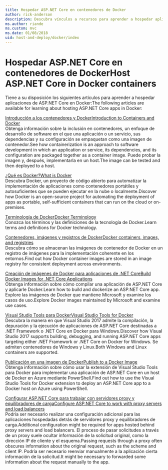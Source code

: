 ```yaml
---
title: Hospedar ASP.NET Core en contenedores de Docker
author: rick-anderson
description: Descubra vínculos a recursos para aprender a hospedar aplicaciones de ASP.NET Core en contenedores de Docker.
ms.author: riande
ms.custom: mvc
ms.date: 01/08/2018
uid: host-and-deploy/docker/index
---
```

# <a name="host-aspnet-core-in-docker-containers"></a><span data-ttu-id="8abe7-103">Hospedar ASP.NET Core en contenedores de Docker</span><span class="sxs-lookup"><span data-stu-id="8abe7-103">Host ASP.NET Core in Docker containers</span></span>

<span data-ttu-id="8abe7-104">Tiene a su disposición los siguientes artículos para aprender a hospedar aplicaciones de ASP.NET Core en Docker:</span><span class="sxs-lookup"><span data-stu-id="8abe7-104">The following articles are available for learning about hosting ASP.NET Core apps in Docker:</span></span>

[<span data-ttu-id="8abe7-105">Introducción a los contenedores y Docker</span><span class="sxs-lookup"><span data-stu-id="8abe7-105">Introduction to Containers and Docker</span></span>](/dotnet/standard/microservices-architecture/container-docker-introduction/index)  
<span data-ttu-id="8abe7-106">Obtenga información sobre la inclusión en contenedores, un enfoque de desarrollo de software en el que una aplicación o un servicio, sus dependencias y su configuración se empaquetan como una imagen de contenedor.</span><span class="sxs-lookup"><span data-stu-id="8abe7-106">See how containerization is an approach to software development in which an application or service, its dependencies, and its configuration are packaged together as a container image.</span></span> <span data-ttu-id="8abe7-107">Puede probar la imagen y, después, implementarla en un host.</span><span class="sxs-lookup"><span data-stu-id="8abe7-107">The image can be tested and then deployed to a host.</span></span>

[<span data-ttu-id="8abe7-108">¿Qué es Docker?</span><span class="sxs-lookup"><span data-stu-id="8abe7-108">What is Docker</span></span>](/dotnet/standard/microservices-architecture/container-docker-introduction/docker-defined)  
<span data-ttu-id="8abe7-109">Descubra Docker, un proyecto de código abierto para automatizar la implementación de aplicaciones como contenedores portátiles y autosuficientes que se pueden ejecutar en la nube o localmente.</span><span class="sxs-lookup"><span data-stu-id="8abe7-109">Discover how Docker is an open-source project for automating the deployment of apps as portable, self-sufficient containers that can run on the cloud or on-premises.</span></span>

[<span data-ttu-id="8abe7-110">Terminología de Docker</span><span class="sxs-lookup"><span data-stu-id="8abe7-110">Docker Terminology</span></span>](/dotnet/standard/microservices-architecture/container-docker-introduction/docker-terminology)  
<span data-ttu-id="8abe7-111">Conozca los términos y las definiciones de la tecnología de Docker.</span><span class="sxs-lookup"><span data-stu-id="8abe7-111">Learn terms and definitions for Docker technology.</span></span>

[<span data-ttu-id="8abe7-112">Contenedores, imágenes y registros de Docker</span><span class="sxs-lookup"><span data-stu-id="8abe7-112">Docker containers, images, and registries</span></span>](/dotnet/standard/microservices-architecture/container-docker-introduction/docker-containers-images-registries)  
<span data-ttu-id="8abe7-113">Descubra cómo se almacenan las imágenes de contenedor de Docker en un registro de imágenes para la implementación coherente en los entornos.</span><span class="sxs-lookup"><span data-stu-id="8abe7-113">Find out how Docker container images are stored in an image registry for consistent deployment across environments.</span></span>

[<span data-ttu-id="8abe7-114">Creación de imágenes de Docker para aplicaciones de .NET Core</span><span class="sxs-lookup"><span data-stu-id="8abe7-114">Build Docker Images for .NET Core Applications</span></span>](/dotnet/articles/core/docker/building-net-docker-images)  
<span data-ttu-id="8abe7-115">Obtenga información sobre cómo compilar una aplicación de ASP.NET Core y aplicarle Docker.</span><span class="sxs-lookup"><span data-stu-id="8abe7-115">Learn how to build and dockerize an ASP.NET Core app.</span></span> <span data-ttu-id="8abe7-116">Explore las imágenes de Docker que mantiene Microsoft y examine los casos de uso.</span><span class="sxs-lookup"><span data-stu-id="8abe7-116">Explore Docker images maintained by Microsoft and examine use cases.</span></span>

[<span data-ttu-id="8abe7-117">Visual Studio Tools para Docker</span><span class="sxs-lookup"><span data-stu-id="8abe7-117">Visual Studio Tools for Docker</span></span>](xref:host-and-deploy/docker/visual-studio-tools-for-docker)  
<span data-ttu-id="8abe7-118">Descubra la manera en que Visual Studio 2017 admite la compilación, la depuración y la ejecución de aplicaciones de ASP.NET Core destinadas a .NET Framework o .NET Core en Docker para Windows.</span><span class="sxs-lookup"><span data-stu-id="8abe7-118">Discover how Visual Studio 2017 supports building, debugging, and running ASP.NET Core apps targeting either .NET Framework or .NET Core on Docker for Windows.</span></span> <span data-ttu-id="8abe7-119">Se admiten contenedores de Windows y Linux.</span><span class="sxs-lookup"><span data-stu-id="8abe7-119">Both Windows and Linux containers are supported.</span></span>

[<span data-ttu-id="8abe7-120">Publicación en una imagen de Docker</span><span class="sxs-lookup"><span data-stu-id="8abe7-120">Publish to a Docker Image</span></span>](/azure/vs-azure-tools-docker-hosting-web-apps-in-docker)  
<span data-ttu-id="8abe7-121">Obtenga información sobre cómo usar la extensión de Visual Studio Tools para Docker para implementar una aplicación de ASP.NET Core en un host de Docker en Azure mediante PowerShell.</span><span class="sxs-lookup"><span data-stu-id="8abe7-121">Find out how to use the Visual Studio Tools for Docker extension to deploy an ASP.NET Core app to a Docker host on Azure using PowerShell.</span></span>

[<span data-ttu-id="8abe7-122">Configurar ASP.NET Core para trabajar con servidores proxy y equilibradores de carga</span><span class="sxs-lookup"><span data-stu-id="8abe7-122">Configure ASP.NET Core to work with proxy servers and load balancers</span></span>](xref:host-and-deploy/proxy-load-balancer)  
<span data-ttu-id="8abe7-123">Podría ser necesario realizar una configuración adicional para las aplicaciones hospedadas detrás de servidores proxy y equilibradores de carga.</span><span class="sxs-lookup"><span data-stu-id="8abe7-123">Additional configuration might be required for apps hosted behind proxy servers and load balancers.</span></span> <span data-ttu-id="8abe7-124">El proceso de pasar solicitudes a través de un proxy suele ocultar información de la solicitud original, como la dirección IP de cliente y el esquema.</span><span class="sxs-lookup"><span data-stu-id="8abe7-124">Passing requests through a proxy often obscures information about the original request, such as the scheme and client IP.</span></span> <span data-ttu-id="8abe7-125">Podría ser necesario reenviar manualmente a la aplicación cierta información de la solicitud.</span><span class="sxs-lookup"><span data-stu-id="8abe7-125">It might be necessary to forwarded some information about the request manually to the app.</span></span>
